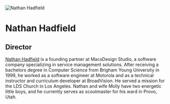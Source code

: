 ![Nathan Hadfield](assets/nathan-hadfield.png)
# Nathan Hadfield
## Director
[Nathan Hadfield](http://www.linkedin.com/in/hadfieldn) is a founding partner at MacsDesign Studio, a software company specializing in service management solutions. After receiving a bachelors degree in Computer Science from Brigham Young University in 1999, he worked as a software engineer at Motorola and as a technical instructor and curriculum developer at BroadVision. He served a mission for the LDS Church in Los Angeles. Nathan and wife Molly have two energetic little boys, and he currently serves as scoutmaster for his ward in Provo, Utah.
